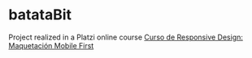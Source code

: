 # batataBit

Project realized in a Platzi online course
[Curso de Responsive Design: Maquetación Mobile First](https://platzi.com/cursos/mobile-first/)
